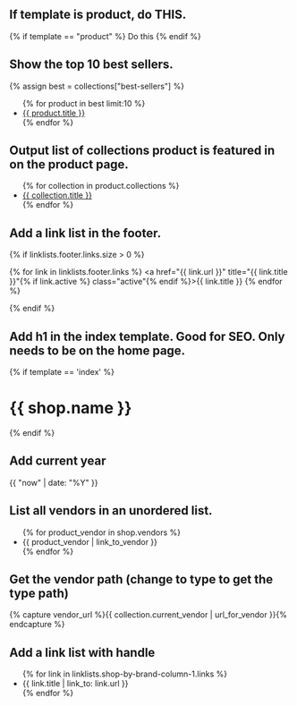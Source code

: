 If template is product, do THIS.
--------------------------------

{% if template == "product" %}
	Do this
{% endif %}

Show the top 10 best sellers.
--------------------------------

{% assign best = collections["best-sellers"] %}
<ul>
{% for product in best limit:10 %}
  <li><a href="{{ product.url }}">{{ product.title }}</a></li>
{% endfor %}
</ul>

Output list of collections product is featured in on the product page.
----------------------------------------------------------------------

<ul>
{% for collection in product.collections %}
    <li><a href="{{ collection.url }}">{{ collection.title }}</a></li>
{% endfor %}
</ul>

Add a link list in the footer.
--------------------------------

{% if linklists.footer.links.size > 0 %}
      <p role="navigation">
      {% for link in linklists.footer.links %}
        <a href="{{ link.url }}" title="{{ link.title }}"{% if link.active %} class="active"{% endif %}>{{ link.title }}</a>
      {% endfor %}
      </p>
{% endif %}

Add h1 in the index template. Good for SEO. Only needs to be on the home page.
------------------------------------------------------------------------------

{% if template == 'index' %}
	<h1 class="hidden">{{ shop.name }}</h1>
{% endif %}

Add current year
----------------

{{ "now" | date: "%Y" }}

List all vendors in an unordered list.
--------------------------------------

<ul>
  {% for product_vendor in shop.vendors %}
  <li>{{ product_vendor | link_to_vendor }}</li>
  {% endfor %}
</ul>

Get the vendor path (change to type to get the type path)
----------------------------------------------------------

{% capture vendor_url %}{{ collection.current_vendor | url_for_vendor }}{% endcapture %}


Add a link list with handle
----------------------------

<ul>
{% for link in linklists.shop-by-brand-column-1.links %}
   <li {% if link.active %} class="active" {% endif %} >{{ link.title | link_to: link.url }}</li>
{% endfor %}
</ul>
